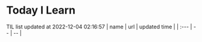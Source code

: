 # Today I Learn 
TIL list updated at 2022-12-04 02:16:57
| name | url | updated time |
| :--- | -- | -- |
